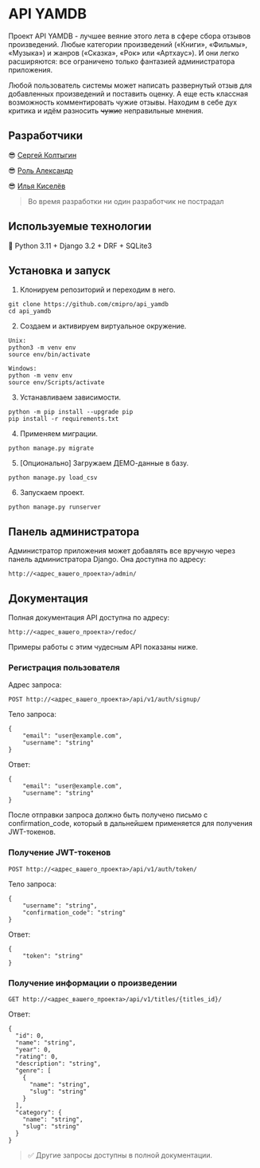 # API YAMDB

Проект API YAMDB - лучшее веяние этого лета в сфере сбора отзывов произведений.
Любые категории произведений («Книги», «Фильмы», «Музыка») и жанров
(«Сказка», «Рок» или «Артхаус»). И они легко расширяются: все ограничено только
фантазией администратора приложения.

Любой пользователь системы может написать развернутый отзыв для добавленных
произведений и поставить оценку. А еще есть классная возможность комментировать
чужие отзывы. Находим в себе дух критика и идём разносить ~~чужие~~
неправильные
мнения.

## Разработчики

😎 [Сергей Колтыгин](https://github.com/cmipro)

😎 [Роль Александр](https://github.com/RolAlek)

😎 [Илья Киселёв](https://github.com/welesik)

> Во время разработки ни один разработчик не пострадал

## Используемые технологии

🐍 Python 3.11 + Django 3.2 + DRF + SQLite3

## Установка и запуск

1. Клонируем репозиторий и переходим в него.

```
git clone https://github.com/cmipro/api_yamdb
cd api_yamdb
```

2. Создаем и активируем виртуальное окружение.

```
Unix:
python3 -m venv env
source env/bin/activate

Windows:
python -m venv env
source env/Scripts/activate
```

3. Устанавливаем зависимости.

```
python -m pip install --upgrade pip
pip install -r requirements.txt
```

4. Применяем миграции.

```
python manage.py migrate
```

5. [Опционально] Загружаем ДЕМО-данные в базу.

```
python manage.py load_csv
```

6. Запускаем проект.

```
python manage.py runserver
```

## Панель администратора

Администратор приложения может добавлять все вручную через панель
администратора Django. Она доступна по адресу:

```
http://<адрес_вашего_проекта>/admin/
```

## Документация

Полная документация API доступна по адресу:

```
http://<адрес_вашего_проекта>/redoc/
```

Примеры работы с этим чудесным API показаны ниже.

### Регистрация пользователя

Адрес запроса:

```
POST http://<адрес_вашего_проекта>/api/v1/auth/signup/
```

Тело запроса:

```
{
    "email": "user@example.com",
    "username": "string"
}
```

Ответ:

```
{
    "email": "user@example.com",
    "username": "string"
}
```

После отправки запроса должно быть получено письмо с confirmation_code, который
в дальнейшем применяется для получения JWT-токенов.

### Получение JWT-токенов

```
POST http://<адрес_вашего_проекта>/api/v1/auth/token/
```

Тело запроса:

```
{
    "username": "string",
    "confirmation_code": "string"
}
```

Ответ:

```
{
    "token": "string"
}
```

### Получение информации о произведении

```
GET http://<адрес_вашего_проекта>/api/v1/titles/{titles_id}/
```

Ответ:

```
{
  "id": 0,
  "name": "string",
  "year": 0,
  "rating": 0,
  "description": "string",
  "genre": [
    {
      "name": "string",
      "slug": "string"
    }
  ],
  "category": {
    "name": "string",
    "slug": "string"
  }
}
```
> ✅ Другие запросы доступны в полной документации.